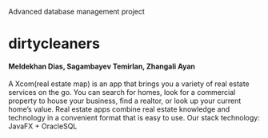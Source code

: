 Advanced database management project
# dirtycleaners
#### Meldekhan Dias, Sagambayev Temirlan, Zhangali Ayan
A Xcom(real estate map) is an app that brings you a variety of real estate services on the go. You can search for homes, look for a commercial property to house your business, find a realtor, or look up your current home’s value. Real estate apps combine real estate knowledge and technology in a convenient format that is easy to use. 
Our stack technology: JavaFX + OracleSQL
